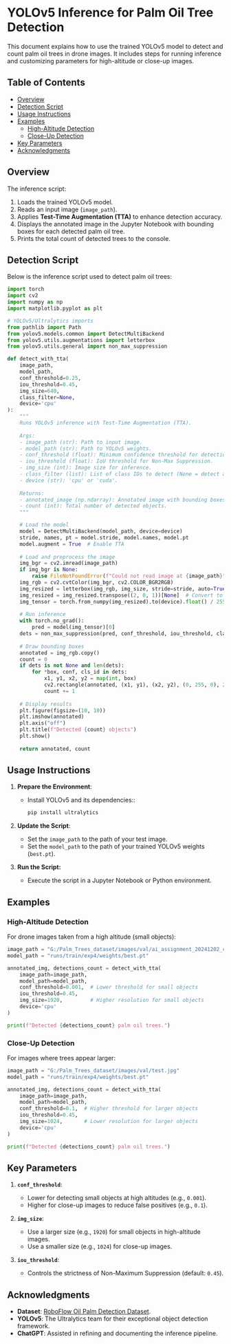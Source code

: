 
# YOLOv5 Inference for Palm Oil Tree Detection

This document explains how to use the trained YOLOv5 model to detect and count palm oil trees in drone images. It includes steps for running inference and customizing parameters for high-altitude or close-up images.

## Table of Contents

-   [Overview](#overview)
-   [Detection Script](#detection-script)
-   [Usage Instructions](#usage-instructions)
-   [Examples](#examples)
    -   [High-Altitude Detection](#high-altitude-detection)
    -   [Close-Up Detection](#close-up-detection)
-   [Key Parameters](#key-parameters)
-   [Acknowledgments](#acknowledgments)

## Overview

The inference script:

1.  Loads the trained YOLOv5 model.
2.  Reads an input image (`image_path`).
3.  Applies **Test-Time Augmentation (TTA)** to enhance detection accuracy.
4.  Displays the annotated image in the Jupyter Notebook with bounding boxes for each detected palm oil tree.
5.  Prints the total count of detected trees to the console.

## Detection Script

Below is the inference script used to detect palm oil trees:
```python
import torch
import cv2
import numpy as np
import matplotlib.pyplot as plt

# YOLOv5/Ultralytics imports
from pathlib import Path
from yolov5.models.common import DetectMultiBackend
from yolov5.utils.augmentations import letterbox
from yolov5.utils.general import non_max_suppression

def detect_with_tta(
    image_path,
    model_path,
    conf_threshold=0.25,
    iou_threshold=0.45,
    img_size=640,
    class_filter=None,
    device='cpu'
):
    """
    Runs YOLOv5 inference with Test-Time Augmentation (TTA).
    
    Args:
    - image_path (str): Path to input image.
    - model_path (str): Path to YOLOv5 weights.
    - conf_threshold (float): Minimum confidence threshold for detection.
    - iou_threshold (float): IoU threshold for Non-Max Suppression.
    - img_size (int): Image size for inference.
    - class_filter (list): List of class IDs to detect (None = detect all classes).
    - device (str): 'cpu' or 'cuda'.
    
    Returns:
    - annotated_image (np.ndarray): Annotated image with bounding boxes.
    - count (int): Total number of detected objects.
    """

    # Load the model
    model = DetectMultiBackend(model_path, device=device)
    stride, names, pt = model.stride, model.names, model.pt
    model.augment = True  # Enable TTA
    
    # Load and preprocess the image
    img_bgr = cv2.imread(image_path)
    if img_bgr is None:
        raise FileNotFoundError(f"Could not read image at {image_path}")
    img_rgb = cv2.cvtColor(img_bgr, cv2.COLOR_BGR2RGB)
    img_resized = letterbox(img_rgb, img_size, stride=stride, auto=True)[0]
    img_resized = img_resized.transpose((2, 0, 1))[None]  # Convert to NCHW
    img_tensor = torch.from_numpy(img_resized).to(device).float() / 255.0
    
    # Run inference
    with torch.no_grad():
        pred = model(img_tensor)[0]
    dets = non_max_suppression(pred, conf_threshold, iou_threshold, classes=class_filter)[0]
    
    # Draw bounding boxes
    annotated = img_rgb.copy()
    count = 0
    if dets is not None and len(dets):
        for *box, conf, cls_id in dets:
            x1, y1, x2, y2 = map(int, box)
            cv2.rectangle(annotated, (x1, y1), (x2, y2), (0, 255, 0), 2)
            count += 1
    
    # Display results
    plt.figure(figsize=(10, 10))
    plt.imshow(annotated)
    plt.axis("off")
    plt.title(f"Detected {count} objects")
    plt.show()
    
    return annotated, count
```

## Usage Instructions
1.   **Prepare the Environment**:
		- Install YOLOv5 and its dependencies::

			```bash
			pip install ultralytics
			```
2. **Update the Script**:
    
	 -   Set the `image_path` to the path of your test image.
	-   Set the `model_path` to the path of your trained YOLOv5 weights (`best.pt`).
3. ****Run the Script**:**
     -   Execute the script in a Jupyter Notebook or Python environment.

## Examples
### High-Altitude Detection

For drone images taken from a high altitude (small objects):
```python
image_path = "G:/Palm_Trees_dataset/images/val/ai_assignment_20241202_count.jpeg"
model_path = "runs/train/exp4/weights/best.pt"

annotated_img, detections_count = detect_with_tta(
    image_path=image_path,
    model_path=model_path,
    conf_threshold=0.001,  # Lower threshold for small objects
    iou_threshold=0.45,
    img_size=1920,         # Higher resolution for small objects
    device='cpu'
)

print(f"Detected {detections_count} palm oil trees.")
```

### Close-Up Detection
For images where trees appear larger:
```python
image_path = "G:/Palm_Trees_dataset/images/val/test.jpg"
model_path = "runs/train/exp4/weights/best.pt"

annotated_img, detections_count = detect_with_tta(
    image_path=image_path,
    model_path=model_path,
    conf_threshold=0.1,  # Higher threshold for larger objects
    iou_threshold=0.45,
    img_size=1024,       # Lower resolution for larger objects
    device='cpu'
)

print(f"Detected {detections_count} palm oil trees.")
```

## Key Parameters

1.  **`conf_threshold`**:
    
    -   Lower for detecting small objects at high altitudes (e.g., `0.001`).
    -   Higher for close-up images to reduce false positives (e.g., `0.1`).
2.  **`img_size`**:
    
    -   Use a larger size (e.g., `1920`) for small objects in high-altitude images.
    -   Use a smaller size (e.g., `1024`) for close-up images.
3.   **`iou_threshold`**:
    
	    -   Controls the strictness of Non-Maximum Suppression (default: `0.45`).

## Acknowledgments

-   **Dataset**: [RoboFlow Oil Palm Detection Dataset](https://universe.roboflow.com/manfred-michael/oil-palm-detection/dataset/6).
-   **YOLOv5**: The Ultralytics team for their exceptional object detection framework.
-   **ChatGPT**: Assisted in refining and documenting the inference pipeline.

